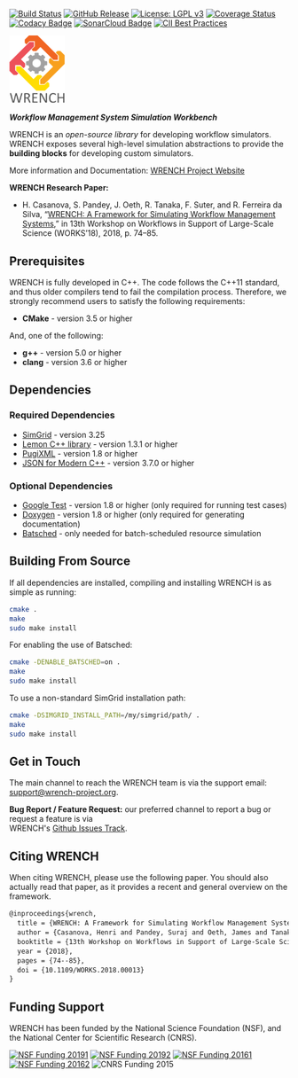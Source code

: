 [![Build Status][travis-badge]][travis-link]
[![GitHub Release][release-badge]][release-link]
[![License: LGPL v3][license-badge]](LICENSE.md)
[![Coverage Status][codecov-badge]][codecov-link]
[![Codacy Badge][codacy-badge]][codacy-link]
[![SonarCloud Badge][sonarcloud-badge]][sonarcloud-link]
[![CII Best Practices][cii-badge]][cii-link]

<img src="doc/images/logo-vertical.png" width="100" />

**_Workflow Management System Simulation Workbench_**

WRENCH is an _open-source library_ for developing workflow simulators. WRENCH exposes several high-level simulation 
abstractions to provide the **building blocks** for developing custom simulators.

More information and Documentation: [WRENCH Project Website](http://wrench-project.org)

**WRENCH Research Paper:**
- H. Casanova, S. Pandey, J. Oeth, R. Tanaka, F. Suter, and R. Ferreira da Silva, “[WRENCH: A Framework for Simulating Workflow Management Systems](http://rafaelsilva.com/wp-content/papercite-data/pdf/casanova-works-2018.pdf),” in 13th Workshop on Workflows in Support of Large-Scale Science (WORKS’18), 2018, p. 74–85. 

## Prerequisites

WRENCH is fully developed in C++. The code follows the C++11 standard, and thus older 
compilers tend to fail the compilation process. Therefore, we strongly recommend
users to satisfy the following requirements:

- **CMake** - version 3.5 or higher
  
And, one of the following:
- **g++** - version 5.0 or higher
- **clang** - version 3.6 or higher

## Dependencies

### Required Dependencies 

- [SimGrid](https://framagit.org/simgrid/simgrid/-/releases) - version 3.25
- [Lemon C++ library](http://lemon.cs.elte.hu/) - version 1.3.1 or higher 
- [PugiXML](http://pugixml.org/) - version 1.8 or higher 
- [JSON for Modern C++](https://github.com/nlohmann/json) - version 3.7.0 or higher 

### Optional Dependencies
- [Google Test](https://github.com/google/googletest) - version 1.8 or higher (only required for running test cases)
- [Doxygen](http://www.doxygen.org) - version 1.8 or higher (only required for generating documentation)
- [Batsched](https://gitlab.inria.fr/batsim/batsched) - only needed for batch-scheduled resource simulation

## Building From Source

If all dependencies are installed, compiling and installing WRENCH is as simple as running:

```bash
cmake .
make
sudo make install
```

For enabling the use of Batsched:
```bash
cmake -DENABLE_BATSCHED=on .
make
sudo make install
```

To use a non-standard SimGrid installation path:
```bash
cmake -DSIMGRID_INSTALL_PATH=/my/simgrid/path/ .
make
sudo make install 
```



## Get in Touch

The main channel to reach the WRENCH team is via the support email: 
[support@wrench-project.org](mailto:support@wrench-project.org).

**Bug Report / Feature Request:** our preferred channel to report a bug or request a feature is via  
WRENCH's [Github Issues Track](https://github.com/wrench-project/wrench/issues).

## Citing WRENCH

When citing WRENCH, please use the following paper. You should also actually read that paper, as 
it provides a recent and general overview on the framework.

```latex
@inproceedings{wrench,
  title = {WRENCH: A Framework for Simulating Workflow Management Systems},
  author = {Casanova, Henri and Pandey, Suraj and Oeth, James and Tanaka, Ryan and Suter, Frederic and Ferreira da Silva, Rafael},
  booktitle = {13th Workshop on Workflows in Support of Large-Scale Science (WORKS'18)},
  year = {2018},
  pages = {74--85},
  doi = {10.1109/WORKS.2018.00013}
}
```

## Funding Support

WRENCH has been funded by the National Science Foundation (NSF), and the National Center for Scientific Research (CNRS).

[![NSF Funding 20191][nsf-20191-badge]][nsf-20191-link]
[![NSF Funding 20192][nsf-20192-badge]][nsf-20192-link]
[![NSF Funding 20161][nsf-20161-badge]][nsf-20161-link]
[![NSF Funding 20162][nsf-20162-badge]][nsf-20162-link]
![CNRS Funding 2015][cnrs-2015-badge]


[travis-badge]:             https://travis-ci.org/wrench-project/wrench.svg?branch=master
[travis-link]:              https://travis-ci.org/wrench-project/wrench
[license-badge]:            https://img.shields.io/badge/License-LGPL%20v3-blue.svg
[codecov-badge]:            https://codecov.io/gh/wrench-project/wrench/branch/master/graph/badge.svg
[codecov-link]:             https://codecov.io/gh/wrench-project/wrench
[coveralls-badge]:          https://coveralls.io/repos/github/wrench-project/wrench/badge.svg?branch=master
[coveralls-link]:           https://coveralls.io/github/wrench-project/wrench?branch=master
[release-badge]:            https://img.shields.io/github/release/wrench-project/wrench/all.svg
[release-link]:             https://github.com/wrench-project/wrench/releases
[codacy-badge]:             https://api.codacy.com/project/badge/Grade/212b95f0b0954fb8b49ab3b90ed0df60
[codacy-link]:              https://www.codacy.com/app/WRENCH/wrench?utm_source=github.com&amp;utm_medium=referral&amp;utm_content=wrench-project/wrench&amp;utm_campaign=Badge_Grade
[sonarcloud-badge]:         https://sonarcloud.io/api/project_badges/measure?project=wrench&metric=ncloc
[sonarcloud-link]:          https://sonarcloud.io/dashboard?id=wrench
[cii-badge]:                https://bestpractices.coreinfrastructure.org/projects/2357/badge
[cii-link]:                 https://bestpractices.coreinfrastructure.org/projects/2357
[nsf-20191-badge]:          https://img.shields.io/badge/NSF-1923539-blue
[nsf-20191-link]:           https://nsf.gov/awardsearch/showAward?AWD_ID=1923539
[nsf-20192-badge]:          https://img.shields.io/badge/NSF-1923621-blue
[nsf-20192-link]:           https://nsf.gov/awardsearch/showAward?AWD_ID=1923621
[nsf-20161-badge]:          https://img.shields.io/badge/NSF-1642369-blue
[nsf-20161-link]:           https://nsf.gov/awardsearch/showAward?AWD_ID=1642369
[nsf-20162-badge]:          https://img.shields.io/badge/NSF-1642335-blue
[nsf-20162-link]:           https://nsf.gov/awardsearch/showAward?AWD_ID=1642335
[cnrs-2015-badge]:          https://img.shields.io/badge/CNRS-PICS07239-blue
